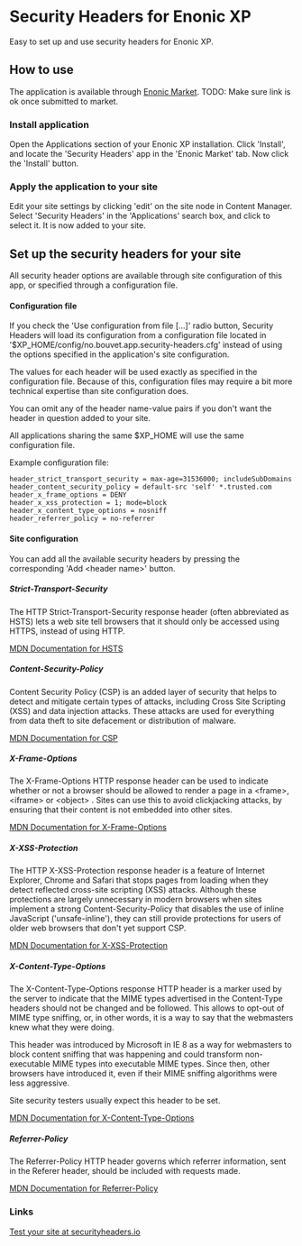 # Security Headers for Enonic XP
Easy to set up and use security headers for Enonic XP.

## How to use
The application is available through [Enonic Market](https://market.enonic.com/vendors/bouvet/no.bouvet.app.securityheaders).
TODO: Make sure link is ok once submitted to market.

### Install application
Open the Applications section of your Enonic XP installation. Click 'Install', 
and locate the 'Security Headers' app in the 'Enonic Market' tab. Now click the 'Install'
button.

### Apply the application to your site
Edit your site settings by clicking 'edit' on the site node in Content Manager. Select 'Security Headers'
in the 'Applications' search box, and click to select it. It is now added to your site.

## Set up the security headers for your site

All security header options are available through site configuration of this app, or specified through a
configuration file.

#### Configuration file
If you check the 'Use configuration from file [...]' radio button, Security Headers will load its
configuration from a configuration file located in '$XP_HOME/config/no.bouvet.app.security-headers.cfg'
instead of using the options specified in the application's site configuration.

The values for each header will be used exactly as specified in the configuration file. Because of this,
configuration files may require a bit more technical expertise than site configuration does.

You can omit any of the header name-value pairs if you don't want the header in question added to your
site.

All applications sharing the same $XP_HOME will use the same configuration file.

Example configuration file:
```
header_strict_transport_security = max-age=31536000; includeSubDomains
header_content_security_policy = default-src 'self' *.trusted.com
header_x_frame_options = DENY
header_x_xss_protection = 1; mode=block
header_x_content_type_options = nosniff
header_referrer_policy = no-referrer
```

#### Site configuration

You can add all the available security headers by pressing the corresponding 'Add &lt;header name&gt;'
button.

##### Strict-Transport-Security
The HTTP Strict-Transport-Security response header (often abbreviated as HSTS)  lets a web site tell browsers that it should only be accessed using HTTPS, instead of using HTTP.

[MDN Documentation for HSTS](https://developer.mozilla.org/en-US/docs/Web/HTTP/Headers/Strict-Transport-Security)

##### Content-Security-Policy
Content Security Policy (CSP) is an added layer of security that helps to detect and mitigate certain types of attacks, including Cross Site Scripting (XSS) and data injection attacks. These attacks are used for everything from data theft to site defacement or distribution of malware.

[MDN Documentation for CSP](https://developer.mozilla.org/en-US/docs/Web/HTTP/CSP)

##### X-Frame-Options
The X-Frame-Options HTTP response header can be used to indicate whether or not a browser should be allowed to render a page in a &lt;frame&gt;, &lt;iframe&gt; or &lt;object&gt; . Sites can use this to avoid clickjacking attacks, by ensuring that their content is not embedded into other sites.

[MDN Documentation for X-Frame-Options](https://developer.mozilla.org/en-US/docs/Web/HTTP/Headers/X-Frame-Options)

##### X-XSS-Protection
The HTTP X-XSS-Protection response header is a feature of Internet Explorer, Chrome and Safari that stops pages from loading when they detect reflected cross-site scripting (XSS) attacks. Although these protections are largely unnecessary in modern browsers when sites implement a strong Content-Security-Policy that disables the use of inline JavaScript ('unsafe-inline'), they can still provide protections for users of older web browsers that don't yet support CSP.

[MDN Documentation for X-XSS-Protection](https://developer.mozilla.org/en-US/docs/Web/HTTP/Headers/X-XSS-Protection)

##### X-Content-Type-Options
The X-Content-Type-Options response HTTP header is a marker used by the server to indicate that the MIME types advertised in the Content-Type headers should not be changed and be followed. This allows to opt-out of MIME type sniffing, or, in other words, it is a way to say that the webmasters knew what they were doing.

This header was introduced by Microsoft in IE 8 as a way for webmasters to block content sniffing that was happening and could transform non-executable MIME types into executable MIME types. Since then, other browsers have introduced it, even if their MIME sniffing algorithms were less aggressive.

Site security testers usually expect this header to be set.

[MDN Documentation for X-Content-Type-Options](https://developer.mozilla.org/en-US/docs/Web/HTTP/Headers/X-Content-Type-Options)

##### Referrer-Policy
The Referrer-Policy HTTP header governs which referrer information, sent in the Referer header, should be included with requests made.

[MDN Documentation for Referrer-Policy](https://developer.mozilla.org/en-US/docs/Web/HTTP/Headers/Referrer-Policy)
        
### Links
[Test your site at securityheaders.io](https://securityheaders.io/)








